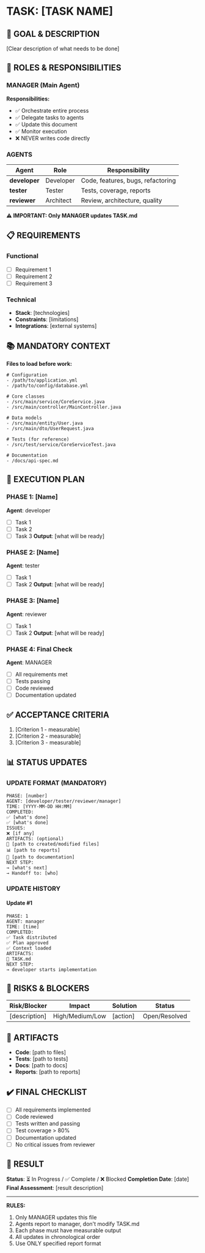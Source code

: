 # TASK: [TASK NAME]

## 🎯 GOAL & DESCRIPTION
[Clear description of what needs to be done]

## 👥 ROLES & RESPONSIBILITIES

### MANAGER (Main Agent)
**Responsibilities:**
- ✅ Orchestrate entire process
- ✅ Delegate tasks to agents
- ✅ Update this document
- ✅ Monitor execution
- ❌ NEVER writes code directly

### AGENTS
| Agent | Role | Responsibility |
|-------|------|----------------|
| **developer** | Developer | Code, features, bugs, refactoring |
| **tester** | Tester | Tests, coverage, reports |
| **reviewer** | Architect | Review, architecture, quality |

**⚠️ IMPORTANT: Only MANAGER updates TASK.md**

## 📋 REQUIREMENTS

### Functional
- [ ] Requirement 1
- [ ] Requirement 2
- [ ] Requirement 3

### Technical
- **Stack**: [technologies]
- **Constraints**: [limitations]
- **Integrations**: [external systems]

## 📚 MANDATORY CONTEXT
**Files to load before work:**
```
# Configuration
- /path/to/application.yml
- /path/to/config/database.yml

# Core classes
- /src/main/service/CoreService.java
- /src/main/controller/MainController.java

# Data models
- /src/main/entity/User.java
- /src/main/dto/UserRequest.java

# Tests (for reference)
- /src/test/service/CoreServiceTest.java

# Documentation
- /docs/api-spec.md
```

## 🔄 EXECUTION PLAN

### PHASE 1: [Name]
**Agent**: developer
- [ ] Task 1
- [ ] Task 2
- [ ] Task 3
  **Output**: [what will be ready]

### PHASE 2: [Name]
**Agent**: tester
- [ ] Task 1
- [ ] Task 2
  **Output**: [what will be ready]

### PHASE 3: [Name]
**Agent**: reviewer
- [ ] Task 1
- [ ] Task 2
  **Output**: [what will be ready]

### PHASE 4: Final Check
**Agent**: MANAGER
- [ ] All requirements met
- [ ] Tests passing
- [ ] Code reviewed
- [ ] Documentation updated

## ✅ ACCEPTANCE CRITERIA
1. [Criterion 1 - measurable]
2. [Criterion 2 - measurable]
3. [Criterion 3 - measurable]

## 📊 STATUS UPDATES

### UPDATE FORMAT (MANDATORY)
```
PHASE: [number]
AGENT: [developer/tester/reviewer/manager]
TIME: [YYYY-MM-DD HH:MM]
COMPLETED:
✅ [what's done]
✅ [what's done]
ISSUES:
❌ [if any]
ARTIFACTS: (optional)
📁 [path to created/modified files]
📊 [path to reports]
📝 [path to documentation]
NEXT STEP:
→ [what's next]
→ Handoff to: [who]
```

### UPDATE HISTORY

#### Update #1
```
PHASE: 1
AGENT: manager
TIME: [time]
COMPLETED:
✅ Task distributed
✅ Plan approved
✅ Context loaded
ARTIFACTS:
📁 TASK.md
NEXT STEP:
→ developer starts implementation
```

## 🚨 RISKS & BLOCKERS
| Risk/Blocker | Impact | Solution | Status |
|--------------|--------|----------|--------|
| [description] | High/Medium/Low | [action] | Open/Resolved |

## 📁 ARTIFACTS
- **Code**: [path to files]
- **Tests**: [path to tests]
- **Docs**: [path to docs]
- **Reports**: [path to reports]

## ✔️ FINAL CHECKLIST
- [ ] All requirements implemented
- [ ] Code reviewed
- [ ] Tests written and passing
- [ ] Test coverage > 80%
- [ ] Documentation updated
- [ ] No critical issues from reviewer

## 🏁 RESULT
**Status**: ⏳ In Progress / ✅ Complete / ❌ Blocked
**Completion Date**: [date]
**Final Assessment**: [result description]

---
**RULES:**
1. Only MANAGER updates this file
2. Agents report to manager, don't modify TASK.md
3. Each phase must have measurable output
4. All updates in chronological order
5. Use ONLY specified report format